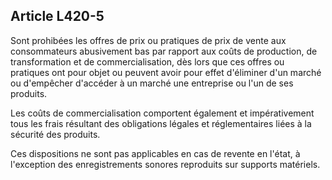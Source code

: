 Article L420-5
----
Sont prohibées les offres de prix ou pratiques de prix de vente aux
consommateurs abusivement bas par rapport aux coûts de production, de
transformation et de commercialisation, dès lors que ces offres ou pratiques ont
pour objet ou peuvent avoir pour effet d'éliminer d'un marché ou d'empêcher
d'accéder à un marché une entreprise ou l'un de ses produits.

Les coûts de commercialisation comportent également et impérativement tous les
frais résultant des obligations légales et réglementaires liées à la sécurité
des produits.

Ces dispositions ne sont pas applicables en cas de revente en l'état, à
l'exception des enregistrements sonores reproduits sur supports matériels.
